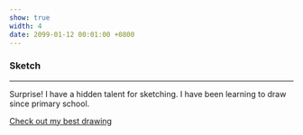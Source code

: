 ```yaml
---
show: true
width: 4
date: 2099-01-12 00:01:00 +0800
---
```


<div class="p-4">
  <h3>Sketch</h3>
  <hr />
  <p>
    Surprise! I have a hidden talent for sketching. I have been learning to draw since primary school. 
  </p>
  <p class="text-center">
    <a href="{{ 'assets/images/bazinga/hobbies/Agrippa.png' | relative_url }}" target="_blank" class="text-decoration-none">
      Check out my best drawing
      <!-- <hr class="my-2" style="width: 50%; margin: 0 auto;"> -->
    </a>
  </p>

  <script>
    function toggleSketchImage() {
      const container = document.querySelector('#sketchContainer');
      const link = document.querySelector('a[onclick]');
      if (container.style.display === 'none') {
        container.style.display = 'block';
        link.textContent = 'Hide my drawing';
      } else {
        container.style.display = 'none';
        link.textContent = 'Check out my drawing';
      }
    }

    // Initialize image as hidden when page loads
    document.addEventListener('DOMContentLoaded', function() {
      const container = document.querySelector('#sketchContainer');
      container.style.display = 'none';
    });
  </script>

  <div id="sketchContainer" style="display: none;">
    <img 
      data-src="{{ 'assets/images/bazinga/hobbies/Agrippa.png' | relative_url }}" 
      class="lazy w-100 rounded" 
      src="{{ '/assets/images/empty_300x200.png' | relative_url }}" 
      data-toggle="tooltip" 
      data-placement="top" 
      title="Agrippa, 2018 July">
  </div>

  <!-- <div class="row">
    <div class="col-md-6 mb-3">
      <img 
        data-src="{{ 'assets/images/bazinga/hobbies/Agrippa.png' | relative_url }}" 
        class="lazy w-100 rounded" 
        src="{{ '/assets/images/empty_300x200.png' | relative_url }}" 
        data-toggle="tooltip" 
        data-placement="top" 
        title="Agrippa, 2018 July">
    </div>

    <div class="col-md-6 mb-3">
      <img 
        data-src="{{ 'assets/images/bazinga/hobbies/Medici.png' | relative_url }}" 
        class="lazy w-100 rounded" 
        src="{{ '/assets/images/empty_300x200.png' | relative_url }}" 
        data-toggle="tooltip" 
        data-placement="top" 
        title="Medici, 2018 June">
    </div>
  </div> -->
</div>


